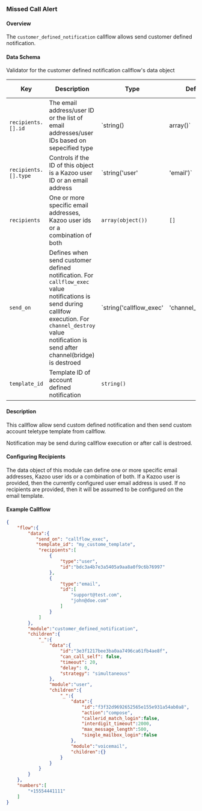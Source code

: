 ### Missed Call Alert

#### Overview

The `customer_defined_notification` callflow allows send customer defined notification.

#### Data Schema

Validator for the customer defined notification callflow's data object

Key | Description | Type | Default | Required | Support Level
--- | ----------- | ---- | ------- | -------- | -------------
`recipients.[].id` | The email address/user ID or the list of email addresses/user IDs based on sepecified type | `string() | array()` |   | `true` |  
`recipients.[].type` | Controls if the ID of this object is a Kazoo user ID or an email address | `string('user' | 'email')` |   | `true` |  
`recipients` | One or more specific email addresses, Kazoo user ids or a combination of both | `array(object())` | `[]` | `true` |  
`send_on` | Defines when send customer defined notification. For `callflow_exec` value notifications is send during calllfow execution. For `channel_destroy` value notification is send after channel(bridge) is destroed | `string('callflow_exec' | 'channel_destroy')` | `channel_destroy` | `false` |  
`template_id` | Template ID of account defined notification | `string()` |   | `false` |

#### Description

This callflow allow send custom defined notification and then send custom account teletype template from callflow.

Notification may be send during callflow execution or after call is destroed.

#### Configuring Recipients

The data object of this module can define one or more specific email addresses, Kazoo user ids or a combination of both. If a Kazoo user is provided, then the currently configured user email address is used. If no recipients are provided, then it will be assumed to be configured on the email template.

#### Example Callflow
```json
{
    "flow":{
        "data":{
           "send_on": "callflow_exec",
           "template_id": "my_custome_template",
            "recipients":[
                {
                    "type":"user",
                    "id":"bdc3a4b7e3a5405a9aa8a0f9c6b76997"
                },
                {
                    "type":"email",
                    "id":[
                        "support@test.com",
                        "john@doe.com"
                    ]
                }
            ]
        },
        "module":"customer_defined_notification",
        "children":{
            "_":{
                "data":{
                    "id":"3e3f1217bee3ba0aa7496ca61fb4ae8f",
                    "can_call_self": false,
                    "timeout": 20,
                    "delay": 0,
                    "strategy": "simultaneous"
                },
                "module":"user",
                "children":{
                    "_":{
                        "data":{
                            "id":"f3f32d9692652565e155e931a54ab0a8",
                            "action":"compose",
                            "callerid_match_login":false,
                            "interdigit_timeout":2000,
                            "max_message_length":500,
                            "single_mailbox_login":false
                        },
                        "module":"voicemail",
                        "children":{}
                    }
                }
            }
        }
    },
    "numbers":[
        "+15554441111"
    ]
}
```
